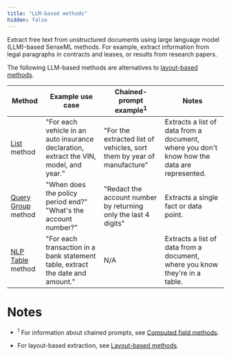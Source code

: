 ```yaml
---
title: "LLM-based methods"
hidden: false
---
```


Extract free text from unstructured documents using large language model (LLM)-based SenseML methods. For example, extract information from legal paragraphs in contracts and leases, or results from research papers.

The following LLM-based methods are alternatives to [layout-based methods](doc:layout-based-methods). 

| Method                                | Example use case                                             | Chained-prompt example<sup>1</sup>                           | Notes                                                        |
| ------------------------------------- | ------------------------------------------------------------ | ------------------------------------------------------------ | ------------------------------------------------------------ |
| [List](doc:list) method               | "For each vehicle in an auto insurance declaration, extract the VIN, model, and year." | "For the extracted list of vehicles, sort them by year of manufacture" | Extracts a list of data from a document, where you don't know how the data are represented. |
| [Query Group](doc:query-group) method | "When does the policy period end?"<br/>"What's the account number?" | "Redact the account number by returning only the last 4 digits" | Extracts a single fact or data point.                        |
| [NLP Table](doc:nlp-table) method     | "For each transaction in a bank statement table, extract the date and amount." | N/A                                                          | Extracts a list of data from a document, where you know they're in a table. |

Notes
====

- <sup>1</sup> For information about chained prompts, see [Computed field methods](doc:computed-field-methods).

- For layout-based extraction, see [Layout-based methods](doc:layout-based-methods).

  
